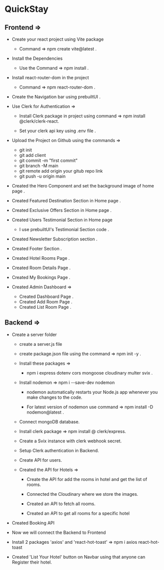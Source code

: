 # QuickStay

## Frontend =>
- Create your react project using Vite package
  - Command => npm create vite@latest .

- Install the Dependencies
  - Use the Command => npm install .

- Install  react-router-dom in the project
  - Command => npm react-router-dom .

- Create the Navigation bar using prebuiltUI .
 
- Use Clerk for Authentication =>
  - Install Clerk package in project using command => npm install @clerk/clerk-react.

  - Set your clerk api key using .env file .

- Upload the Project on Github using the commands =>
  - git init
  - git add client
  - git commit -m "first commit"
  - git branch -M main
  - git remote add origin your gitub repo link
  - git push -u origin main

- Created the Hero Component and set the background image of home page .

- Created Featured Destination Section in Home page .

- Created Exclusive Offers Section in Home page .

- Created Users Testimonial Section in Home page
  - I use prebuiltUI's Testimonial Section code .

- Created Newsletter Subscription section .


- Created Footer Section .

- Created Hotel Rooms Page .

- Created Room Details Page .

- Created My Bookings Page .

- Created Admin Dashboard =>
  - Created Dashboard Page .
  - Created Add Room Page .
  - Created List Room Page .


## Backend =>

- Create a server folder
  - create a server.js file
  - create package.json file using the command => npm init -y .

  - Install these packages =>
    - npm i express dotenv cors mongoose cloudinary multer svix .

  - Install nodemon => npm i --save-dev nodemon 
    - nodemon automatically restarts your Node.js app whenever you make changes to the code.

    - For latest version of nodemon use command => npm install -D nodemon@latest .

  - Connect mongoDB database.
  
  - Install clerk package => npm install @ clerk/express.
  
  - Create a Svix instance with clerk webhook secret.

  - Setup Clerk authentication in Backend.

  - Create API for users.

  - Created the API for Hotels =>
    - Create the API for add the rooms in hotel and get the list of rooms.
    
    - Connected the Cloudinary where we store the images.

    - Created an API to fetch all rooms.

    - Created an API to get all rooms for a specific hotel

- Created Booking API

- Now we will connect the Backend to Frontend

- Install 2 packages 'axios' and 'react-hot-toast' => npm i axios react-hot-toast

- Created 'List Your Hotel' button on Navbar using that anyone can Register their hotel.

 

